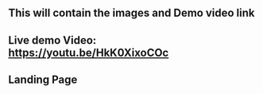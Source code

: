 ## This will contain the images and Demo video link 

## Live demo Video: https://youtu.be/HkK0XixoCOc


##  Landing  Page 

